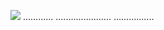 <a href="https://goo.su/vu4eoekt44"><img src="https://i.imgur.com/ZvD1zx1.jpeg" /></a>
............
......................
................

